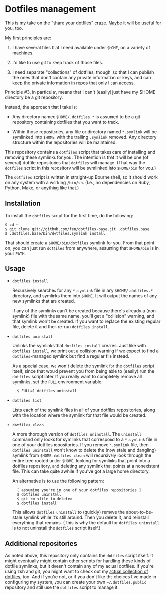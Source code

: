 # Dotfiles management

This is [my](https://github.com/fen/) take on the "share your
dotfiles" craze.  Maybe it will be useful for you, too.

My first principles are:

1. I have several files that I need available under `$HOME`, on a variety
   of machines.

2. I'd like to use git to keep track of those files.

3. I need separate "collections" of dotfiles, though, so that I can
   publish the ones that don't contain any private information or keys,
   and can keep the private information in repos that only I can access.

Principle #3, in particular, means that I can't (easily) just have my
$HOME directory be a git repository.

Instead, the approach that I take is:

* Any directory named `$HOME/.dotfiles.*` is assumed to be a git
  repository containing dotfiles that you want to track.

* Within those repositories, any file or directory named `*.symlink`
  will be symlinked into `$HOME`, with the trailing `.symlink` removed.
  Any directory structure within the repositories will be maintained.

This repository contains a `dotfiles` script that takes care of
installing and removing these symlinks for you.  The intention is that
it will be one (of several) dotfile repositories that `dotfiles` will
manage.  (That way the `dotfiles` script in this repository will be
symlinked into `$HOME/bin` for you.)

The `dotfiles` script is written in straight-up Bourne shell, so it
should work on any system with a working `/bin/sh`.  (I.e., no
dependencies on Ruby, Python, Make, or anything like that.)

## Installation

To install the `dotfiles` script for the first time, do the following:

    $ cd ~
    $ git clone git://github.com/fen/dotfiles-base.git .dotfiles.base
    $ .dotfiles.base/bin/dotfiles.symlink install

That should create a `$HOME/bin/dotfiles` symlink for you.  From that
point on, you can just run `dotfiles` from anywhere, assuming that
`$HOME/bin` is in your `PATH`.

## Usage

* `dotfiles install`

    Recursively searches for any `*.symlink` file in any
    `$HOME/.dotfiles.*` directory, and symlinks them into `$HOME`.  It
    will output the names of any new symlinks that are created.

    If any of the symlinks can't be created because there's already a
    (non-symlink) file with the same name, you'll get a "collision"
    warning, and that symlink won't be created.  If you want to replace
    the existing regular file, delete it and then re-run `dotfiles
    install`.

* `dotfiles uninstall`

    Unlinks the symlinks that `dotfiles install` creates.  Just like
    with `dotfiles install`, we print out a collision warning if we
    expect to find a `dotfiles`-managed symlink but find a regular file
    instead.

    As a special case, we won't delete the symlink for the `dotfiles`
    script itself, since that would prevent you from being able to
    (easily) run the `dotfiles` script later.  If you really want to
    completely remove all symlinks, set the `FULL` environment variable:

        $ FULL=1 dotfiles uninstall

* `dotfiles list`

    Lists each of the symlink files in all of your dotfiles
    repositories, along with the location where the symlink for that
    file would be created.

* `dotfiles clean`

    A more thorough version of `dotfiles uninstall`.  The `uninstall`
    command only looks for symlinks that correspond to a `*.symlink`
    file in one of your dotfiles repositories.  If you remove
    `*.symlink` file, then `dotfiles uninstall` won't know to delete the
    (now stale and dangling) symlink from `$HOME`.  `dotfiles clean`
    will recursively look through the entire tree rooted under `$HOME`,
    looking for symlinks that point into a dotfiles repository, and
    deleting any symlink that points at a nonexistent file.  This can
    take quite awhile if you've got a large home directory.

    An alternative is to use the following pattern:

        [ assuming you're in one of your dotfiles repositories ]
        $ dotfiles uninstall
        $ git rm <file to delete>
        $ dotfiles install

    This allows `dotfiles uninstall` to (quickly) remove the
    about-to-be-stale symlink while it's still around.  Then you delete
    it, and reinstall everything that remains.  (This is why the default
    for `dotfiles uninstall` is to not uninstall the `dotfiles` script
    itself.)

## Additional repositories

As noted above, this repository only contains the `dotfiles` script
itself.  It might eventually might contain other scripts for handling
these kinds of dotfile symlinks, but it doesn't contain any of my actual
dotfiles.  If you're using zsh and git, you might want to check out my
[actual collection of
dotfiles](https://github.com/fen/dotfiles-public/), too.  And if
you're not, or if you don't like the choices I've made in configuring my
system, you can create your own `~/.dotfiles.public` repository and
still use the `dotfiles` script to manage it.
